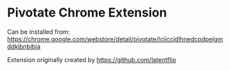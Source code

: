 # Pivotate Chrome Extension

Can be installed from:
https://chrome.google.com/webstore/detail/pivotate/lciiccjdlhnedcpdpelgmddkjbnbjbja


Extension originally created by https://github.com/latentflip
